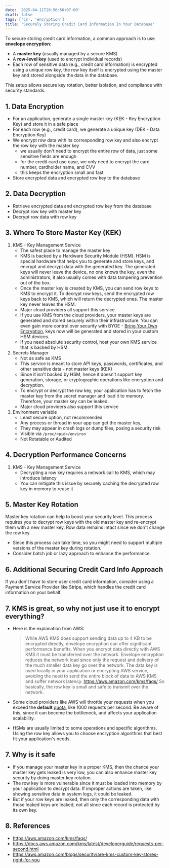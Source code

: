 ```yaml
---
date: '2025-04-11T20:56:56+07:00'
draft: false
tags: ['cs', 'encryption']
title: 'Securely Storing Credit Card Information In Your Database'
---
```


To secure storing credit card information, a common approach is to use **envelope encryption**:
- A **master key** (usually managed by a secure KMS)
- A **row-level key** (used to encrypt individual records)
- Each row of sensitive data (e.g., credit card information) is encrypted using a unique row key, the row key itself is encrypted using the master key and stored alongside the data in the database.

This setup allows secure key rotation, better isolation, and compliance with security standards.

## 1. Data Encryption
- For an application, generate a single master key (KEK - Key Encryption Key) and store it in a safe place
- For each row (e.g., credit card), we generate a unique key (DEK - Data Encryption Key)
- We encrypt row data with its corresponding row key and also encrypt the row key with the master key
    - we usually don't need to encrypt the entire row of data, just some sensitive fields are enough
    - for the credit card use case, we only need to encrypt the card number, cardholder name, and CVV
    - this keeps the encryption small and fast
- Store encrypted data and encrypted row key to the database
## 2. Data Decryption
- Retrieve encrypted data and encrypted row key from the database
- Decrypt row key with master key
- Decrypt row data with row key
## 3. Where To Store Master Key (KEK)
1. KMS - Key Management Service
    - The safest place to manage the master key
    - KMS is backed by a Hardware Security Module (HSM). HSM is special hardware that helps you to generate and store keys, and encrypt and decrypt data with the generated key. The generated keys will never leave the device, no one knows the key, even the administrators, it also usually comes with data tampering prevention out of the box.
    - Once the master key is created by KMS, you can send row keys to KMS to encrypt it. To decrypt row keys, send the encrypted row keys back to KMS, which will return the decrypted ones. The master key never leaves the HSM.
    - Major cloud providers all support this service
    - If you use KMS from the cloud providers, your master keys are generated and stored securely within their infrastructure. You can even gain more control over security with BYOE - [Bring Your Own Encryption](https://aws.amazon.com/blogs/security/are-kms-custom-key-stores-right-for-you/), keys now will be generated and stored in your custom HSM devices.
    - If you need absolute security control, host your own KMS service that is backed by HSM.
2. Secrets Manager
    - Not as safe as KMS
    - This service is meant to store API keys, passwords, certificates, and other sensitive data - not master keys (KEK)
    - Since it isn't backed by HSM, hence it doesn’t support key generation, storage, or cryptographic operations like encryption and decryption.
    - To encrypt or decrypt the row key, your application has to fetch the master key from the secret manager and load it to memory. Therefore, your master key can be leaked.
    - Major cloud providers also support this service
3. Environment variable
    - Least secure option, not recommended
    - Any process or thread in your app can get the master key, 
    - They may appear in crash logs or dump files, posing a security risk
    - Visible via `/proc/<pid>/environ`
    - Not Rotatable or Audited

## 4. Decryption Performance Concerns
1. KMS - Key Management Service
    - Decrypting a row key requires a network call to KMS, which may introduce latency
    - You can mitigate this issue by securely caching the decrypted row key in memory to reuse it
## 5. Master Key Rotation
Master key rotation can help to boost your security level. This process requires you to decrypt row keys with the old master key and re-encrypt them with a new master key. Row data remains intact since we don't change the row key.
- Since this process can take time, so you might need to support multiple versions of the master key during rotation.
- Consider batch job or lazy approach to enhance the performance.
## 6. Additional Securing Credit Card Info Approach
If you don't have to store user credit card information, consider using a Payment Service Provider like Stripe, which handles the credit card information on your behalf.
## 7. KMS is great, so why not just use it to encrypt everything?
- Here is the explanation from AWS:
    > While AWS KMS does support sending data up to 4 KB to be encrypted directly, envelope encryption can offer significant performance benefits. When you encrypt data directly with AWS KMS it must be transferred over the network. Envelope encryption reduces the network load since only the request and delivery of the much smaller data key go over the network. The data key is used locally in your application or encrypting AWS service, avoiding the need to send the entire block of data to AWS KMS and suffer network latency.
    > https://aws.amazon.com/kms/faqs/
    So basically, the row key is small and safe to transmit over the network.

- Some cloud providers like AWS will throttle your requests when you exceed the **default** [quota](https://docs.aws.amazon.com/kms/latest/developerguide/requests-per-second.html), like 1000 requests per second. Be aware of this, since it can become the bottleneck, and affects your application scalability.
- HSMs are usually limited to some operations and specific algorithms. Using the row key allows you to choose encryption algorithms that best fit your application's needs.
## 7. Why is it safe
- If you manage your master key in a proper KMS, then the chance your master key gets leaked is very low, you can also enhance master key security by doing master key rotation.
- The row key is more vulnerable since it must be loaded into memory by your application to decrypt data. If improper actions are taken, like showing sensitive data in system logs, it could be leaked.
- But if your row keys are leaked, then only the corresponding data with those leaked keys are leaked, not all since each record is protected by its own key.

## 8. References
- https://aws.amazon.com/kms/faqs/
- https://docs.aws.amazon.com/kms/latest/developerguide/requests-per-second.html
- https://aws.amazon.com/blogs/security/are-kms-custom-key-stores-right-for-you